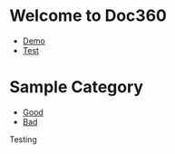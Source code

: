 # Welcome to Doc360
- [Demo](demo.md)
- [Test](Test.md)

# Sample Category
- [Good](Dark/Good.md)
- [Bad](Dark/Bad.md)

Testing
